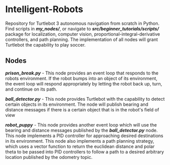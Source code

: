 # Intelligent-Robots
Repository for Turtlebot 3 autonomous navigation from scratch in Python. Find scripts in ***my_nodes/***, or navigate to ***src/beginner_tutorials/scripts/*** package for localization, computer vision, proportional-integral-derivative controllers, and path planning. The implementation of all nodes will grant Turtlebot the capability to play soccer.

## Nodes
***prison_break.py*** - This node provides an event loop that responds to the robots environment. If the robot bumps into an object of its environment, the event loop will respond appropriately by letting the robot back up, turn, and continue on its path.

***ball_detector.py*** - This node provides Turtlebot with the capability to detect certain objects in its environment. The node will publish bearing and distance messages if there is a certain object that is in the robot's field of view

***robot_puppy*** - This node provides another event loop which will use the bearing and distance messages published by the ***ball_detector.py*** node. This node implements a PID controller for approaching desired destinations in its environment. This node also implements a path planning strategy, which uses a vector function to return the euclidean distance and polar theta to be passed into PID controllers to follow a path to a desired arbitrary location published by the odometry topic.
